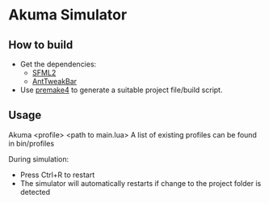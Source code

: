 Akuma Simulator
===============

How to build
------------

* Get the dependencies:
	- [SFML2](https://github.com/LaurentGomila/SFML)
	- [AntTweakBar](http://www.antisphere.com/Wiki/tools:anttweakbar)
* Use [premake4](http://industriousone.com/premake/download) to generate a suitable project file/build script.

Usage
-----

Akuma &lt;profile&gt; &lt;path to main.lua&gt;
A list of existing profiles can be found in bin/profiles

During simulation:
* Press Ctrl+R to restart
* The simulator will automatically restarts if change to the project folder is detected
